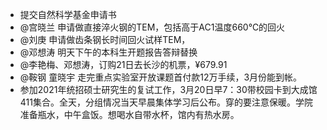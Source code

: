- 提交自然科学基金申请书
- @宫晓兰 申请做直接淬火钢的TEM，包括高于AC1温度660℃的回火
- @刘庚 申请做齿条钢长时间回火试样TEM，
- @邓想涛 明天下午的本科生开题报告答辩替换
- @李艳梅、邓想涛，订购21日去长沙的机票，¥679.91
- @鞍钢 童晓宇 走完重点实验室开放课题首付款12万手续，3月份能到帐。
- 参加2021年统招硕士研究生的复试工作，3月20日早7：30带校园卡到大成馆411集合。全天，分组情况当天早晨集体学习后公布。穿的要注意保暖。学院准备瓶水，中午盒饭。想喝水自带水杯，馆内有热水房。